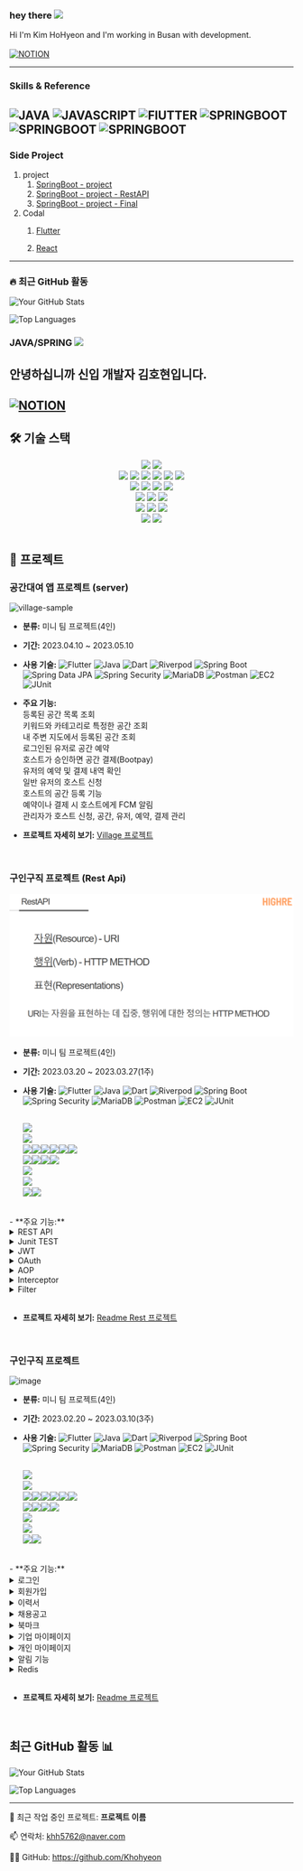 ### hey there <img src="https://media.giphy.com/media/hvRJCLFzcasrR4ia7z/giphy.gif" width="25px">
Hi I'm Kim HoHyeon and I'm working in Busan with development.
</br></br>
[![NOTION](https://img.shields.io/badge/-NOTION-222222?style=for-the-badge&logo=NOTION)](https://www.notion.so/f503f6f26b7c4a589ee379b27444f078?pvs=2)

---

<!--START_SECTION:Skills & Endorsements-->
### Skills & Reference

![JAVA](https://img.shields.io/badge/-JAVA-222222?style=for-the-badge&logo=JAVA)
![JAVASCRIPT](https://img.shields.io/badge/-JAVASCRIPT-222222?style=for-the-badge&logo=JAVASCRIPT)
![FlUTTER](https://img.shields.io/badge/-FlUTTER-222222?style=for-the-badge&logo=FlUTTER)
![SPRINGBOOT](https://img.shields.io/badge/-SPRINGBOOT-222222?style=for-the-badge&logo=SPRINGBOOT)
![SPRINGBOOT](https://img.shields.io/badge/-MYSQL-222222?style=for-the-badge&logo=MYSQL)
![SPRINGBOOT](https://img.shields.io/badge/-MYSQL-222222?style=for-the-badge&logo=MYSQL)
---

### Side Project

1. project
    1. [SpringBoot - project](https://github.com/Khohyeon/Springboot-MyBatis-Recruitment-Project)
    2. [SpringBoot - project - RestAPI](https://github.com/Khohyeon/Springboot-MyBatis-Recruitment-Project-V2-RestAPI)
    3. [SpringBoot - project - Final ](https://github.com/Khohyeon/Village-Back-Project)
2. Codal
    1. [Flutter](https://github.com/JinhuiStudy/flutter-project-codal)

    3. [React](https://github.com/JinhuiStudy/react-project-codal)




---

### 🔥 최근 GitHub 활동

![Your GitHub Stats](https://github-readme-stats.vercel.app/api?username=YOUR_GITHUB_USERNAME&show_icons=true&theme=dracula)

![Top Languages](https://github-readme-stats.vercel.app/api/top-langs/?username=YOUR_GITHUB_USERNAME&layout=compact&theme=dracula)


### JAVA/SPRING <img src="https://media.giphy.com/media/hvRJCLFzcasrR4ia7z/giphy.gif" width="25px">
안녕하십니까 신입 개발자 김호현입니다.
---

[![NOTION](https://img.shields.io/badge/-NOTION-222222?style=for-the-badge&logo=NOTION)](https://www.notion.so/f503f6f26b7c4a589ee379b27444f078?pvs=2)
---

## **🛠 기술 스택**

<div align=center> 
  <img src="https://img.shields.io/badge/java-007396?style=for-the-badge&logo=java&logoColor=white"> 
   <img src="https://img.shields.io/badge/Dart-0175C2?style=for-the-badge&logo=dart&logoColor=white"> 
   <br>

  <img src="https://img.shields.io/badge/html5-E34F26?style=for-the-badge&logo=html5&logoColor=white"> 
  <img src="https://img.shields.io/badge/css-1572B6?style=for-the-badge&logo=css3&logoColor=white"> 
  <img src="https://img.shields.io/badge/javascript-F7DF1E?style=for-the-badge&logo=javascript&logoColor=black"> 
  <img src="https://img.shields.io/badge/jquery-0769AD?style=for-the-badge&logo=jquery&logoColor=white">
   <img src="https://img.shields.io/badge/JSP-007396?style=for-the-badge&logo=jsp&logoColor=white"> 
   <img src="https://img.shields.io/badge/Ajax-0769AD?style=for-the-badge&logo=ajax&logoColor=white">
  <br>

  <img src="https://img.shields.io/badge/mysql-4479A1?style=for-the-badge&logo=mysql&logoColor=white"> 
  <img src="https://img.shields.io/badge/mariaDB-003545?style=for-the-badge&logo=mariaDB&logoColor=white"> 
   <img src="https://img.shields.io/badge/MyBatis-FFFFFF?style=for-the-badge&logo=mybatis&logoColor=black"> 
  <img src="https://img.shields.io/badge/firebase-FFCA28?style=for-the-badge&logo=firebase&logoColor=white">
  <br>

  <img src="https://img.shields.io/badge/Spring_Boot-6DB33F?style=for-the-badge&logo=spring&logoColor=white"> 
  <img src="https://img.shields.io/badge/flutter-02569B?style=for-the-badge&logo=flutter&logoColor=white">
  <img src="https://img.shields.io/badge/bootstrap-7952B3?style=for-the-badge&logo=bootstrap&logoColor=white">
  <br>

  <img src="https://img.shields.io/badge/linux-FCC624?style=for-the-badge&logo=linux&logoColor=black"> 
  <img src="https://img.shields.io/badge/AWS-232F3E?style=for-the-badge&logo=amazon-aws&logoColor=white"> 
  <img src="https://img.shields.io/badge/apache tomcat-F8DC75?style=for-the-badge&logo=apachetomcat&logoColor=white">
  <br>

   <img src="https://img.shields.io/badge/JUnit5-25A162?style=for-the-badge&logo=junit5&logoColor=white">
  <img src="https://img.shields.io/badge/github-181717?style=for-the-badge&logo=github&logoColor=white">
  <br>
</div>

<br />

## **📝 프로젝트**

###  공간대여 앱 프로젝트 (server) <br />

![village-sample](https://github.com/clean17/clean17.github.io/assets/118657689/2aef4ac3-8c93-4a97-997a-30290b98f5ce)



- **분류:** 미니 팀 프로젝트(4인)<br />
- **기간:** 2023.04.10 ~ 2023.05.10 <br />
- **사용 기술:** ![Flutter](https://img.shields.io/badge/Flutter-02569B?style=flat-square&logo=flutter&logoColor=white)
  ![Java](https://img.shields.io/badge/Java-007396?style=flat-square&logo=java&logoColor=white)
  ![Dart](https://img.shields.io/badge/Dart-0175C2?style=flat-square&logo=dart&logoColor=white)
  ![Riverpod](https://img.shields.io/badge/Riverpod-0D47A1?style=flat-square&logo=riverpod&logoColor=white)
  ![Spring Boot](https://img.shields.io/badge/Spring_Boot-6DB33F?style=flat-square&logo=spring-boot&logoColor=white)
  ![Spring Data JPA](https://img.shields.io/badge/Spring_Data_JPA-6DB33F?style=flat-square&logo=spring&logoColor=white)
  ![Spring Security](https://img.shields.io/badge/Spring_Security-6DB33F?style=flat-square&logo=spring&logoColor=white)
  ![MariaDB](https://img.shields.io/badge/MariaDB-003545?style=flat-square&logo=mariadb&logoColor=white)
  ![Postman](https://img.shields.io/badge/Postman-FF6C37?style=flat-square&logo=postman&logoColor=white)
  ![EC2](https://img.shields.io/badge/Amazon_EC2-232F3E?style=flat-square&logo=amazon-aws&logoColor=white)
  ![JUnit](https://img.shields.io/badge/JUnit5-25A162?style=flat-square&logo=junit5&logoColor=white)<br>

- **주요 기능:** <br>
  등록된 공간 목록 조회<br>
  키워드와 카테고리로 특정한 공간 조회<br>
  내 주변 지도에서 등록된 공간 조회<br>
  로그인된 유저로 공간 예약<br>
  호스트가 승인하면 공간 결제(Bootpay)<br>
  유저의 예약 및 결제 내역 확인<br>
  일반 유저의 호스트 신청<br>
  호스트의 공간 등록 기능<br>
  예약이나 결제 시 호스트에게 FCM 알림<br>
  관리자가 호스트 신청, 공간, 유저, 예약, 결제 관리<br>
- **프로젝트 자세히 보기:** [Village 프로젝트](Village.md)<br />

<br />

###  구인구직 프로젝트 (Rest Api)<br />
![img.png](img.png)

- **분류:** 미니 팀 프로젝트(4인)<br />
- **기간:** 2023.03.20 ~ 2023.03.27(1주)
  <br />
- **사용 기술:** ![Flutter](https://img.shields.io/badge/Flutter-02569B?style=flat-square&logo=flutter&logoColor=white)
  ![Java](https://img.shields.io/badge/Java-007396?style=flat-square&logo=java&logoColor=white)
  ![Dart](https://img.shields.io/badge/Dart-0175C2?style=flat-square&logo=dart&logoColor=white)
  ![Riverpod](https://img.shields.io/badge/Riverpod-0D47A1?style=flat-square&logo=riverpod&logoColor=white)
  ![Spring Boot](https://img.shields.io/badge/Spring_Boot-6DB33F?style=flat-square&logo=spring-boot&logoColor=white)
  ![Spring Security](https://img.shields.io/badge/Spring_Security-6DB33F?style=flat-square&logo=spring&logoColor=white)
  ![MariaDB](https://img.shields.io/badge/MariaDB-003545?style=flat-square&logo=mariadb&logoColor=white)
  ![Postman](https://img.shields.io/badge/Postman-FF6C37?style=flat-square&logo=postman&logoColor=white)
  ![EC2](https://img.shields.io/badge/Amazon_EC2-232F3E?style=flat-square&logo=amazon-aws&logoColor=white)
  ![JUnit](https://img.shields.io/badge/JUnit5-25A162?style=flat-square&logo=junit5&logoColor=white)<br>

  <br>
  <img src="https://img.shields.io/badge/JDK-11-007396?style=for-the-badge&logo=java&logoColor=white"><br><img src="https://img.shields.io/badge/Springboot-6DB33F?style=for-the-badge&logo=Springboot&logoColor=white">
  <br>
  <img src="https://img.shields.io/badge/html-E34F26?style=for-the-badge&logo=html5&logoColor=white"><img src="https://img.shields.io/badge/css-1572B6?style=for-the-badge&logo=css3&logoColor=white"><img src="https://img.shields.io/badge/javascript-F7DF1E?style=for-the-badge&logo=javascript&logoColor=black"><img src="https://img.shields.io/badge/jquery-0769AD?style=for-the-badge&logo=jquery&logoColor=white"><img src="https://img.shields.io/badge/jsp-F5C300?style=for-the-badge&logo=jsp&logoColor=white"><img src="https://img.shields.io/badge/bootstrap-7952B3?style=for-the-badge&logo=bootstrap&logoColor=white">
  <br>
  <img src="https://img.shields.io/badge/H2-512BD4?style=for-the-badge&logo=H2&logoColor=white"><img src="https://img.shields.io/badge/mysql-4479A1?style=for-the-badge&logo=mysql&logoColor=white"><img src="https://img.shields.io/badge/MyBatis-색상?style=for-the-badge&logo=MyBatis&logoColor=white"><img src="https://img.shields.io/badge/redis-DC382D?style=for-the-badge&logo=redis&logoColor=white">
  <br>
  <img src="https://img.shields.io/badge/junit5-25A162?style=for-the-badge&logo=junit5&logoColor=white">
  <br>
  <img src="https://img.shields.io/badge/visualstudiocode-007ACC?style=for-the-badge&logo=visualstudiocode&logoColor=white">
  <br>
  <img src="https://img.shields.io/badge/github-181717?style=for-the-badge&logo=github&logoColor=white"><img src="https://img.shields.io/badge/git-F05032?style=for-the-badge&logo=git&logoColor=white">

<br>
- **주요 기능:** <br>
 <details>
  <summary>REST API</summary>
  <ul>
  <br>
    <li>MyBatis ORM 구현</li>
    <li>RESTful URI 설계</li>
    <li>JSON 데이터 요청, 응답 구현</li>
  <br>
  </ul>
</details>
<details>
  <summary>Junit TEST</summary>
  <ul>
  <br>
    <li>전체 Controller 테스트 완료</li>
    <li>JWT 테스트 완료</li>
    <li>SALT 암호화 테스트 완료</li>
  <br>
  </ul>
</details>
<details>
  <summary>JWT</summary>
  <ul>
  <br>
    <li>JWT 기반 Stateless 서버 구축</li>
    <li>WhiteURLList 구현</li>
  <br>
  </ul>
</details>
<details>
  <summary>OAuth</summary>
  <ul>
  <br>
    <li>OAuth 카카오 로그인 구현</li>
  <br>
  </ul>
</details>
<details>
  <summary>AOP</summary>
  <ul>
  <br>
    <li>AOP 인증 처리 구현</li>
    <li>AOP 인가 처리 구현</li>
    <li>HandlerMethodArgumentResolver 사용하여 매개변수 값 주입 구현</li>
  <br>
  </ul>
</details>
<details>
  <summary>Interceptor</summary>
  <ul>
  <br>
    <li>요청 응답 후 세션 만료화 구현</li>
  <br>
  </ul>
</details>
<details>
  <summary>Filter</summary>
  <ul>
  <br>
    <li>Filter단에서 JWT 검증 처리</li>
  <br>
  </ul>
</details>

<br>

- **프로젝트 자세히 보기:** [Readme Rest 프로젝트](HigherRest.md)<br />

<br />


###  구인구직 프로젝트 <br />

![image](https://github.com/Khohyeon/Khohyeon.github.io/assets/122351733/27d8b0b2-eac7-4ec5-b290-a070251a39c5)

- **분류:** 미니 팀 프로젝트(4인)<br />
- **기간:** 2023.02.20 ~ 2023.03.10(3주)
  <br />
- **사용 기술:** ![Flutter](https://img.shields.io/badge/Flutter-02569B?style=flat-square&logo=flutter&logoColor=white)
  ![Java](https://img.shields.io/badge/Java-007396?style=flat-square&logo=java&logoColor=white)
  ![Dart](https://img.shields.io/badge/Dart-0175C2?style=flat-square&logo=dart&logoColor=white)
  ![Riverpod](https://img.shields.io/badge/Riverpod-0D47A1?style=flat-square&logo=riverpod&logoColor=white)
  ![Spring Boot](https://img.shields.io/badge/Spring_Boot-6DB33F?style=flat-square&logo=spring-boot&logoColor=white)
  ![Spring Security](https://img.shields.io/badge/Spring_Security-6DB33F?style=flat-square&logo=spring&logoColor=white)
  ![MariaDB](https://img.shields.io/badge/MariaDB-003545?style=flat-square&logo=mariadb&logoColor=white)
  ![Postman](https://img.shields.io/badge/Postman-FF6C37?style=flat-square&logo=postman&logoColor=white)
  ![EC2](https://img.shields.io/badge/Amazon_EC2-232F3E?style=flat-square&logo=amazon-aws&logoColor=white)
  ![JUnit](https://img.shields.io/badge/JUnit5-25A162?style=flat-square&logo=junit5&logoColor=white)<br>

  <br>
  <img src="https://img.shields.io/badge/JDK-11-007396?style=for-the-badge&logo=java&logoColor=white"><br><img src="https://img.shields.io/badge/Springboot-6DB33F?style=for-the-badge&logo=Springboot&logoColor=white">
  <br>
  <img src="https://img.shields.io/badge/html-E34F26?style=for-the-badge&logo=html5&logoColor=white"><img src="https://img.shields.io/badge/css-1572B6?style=for-the-badge&logo=css3&logoColor=white"><img src="https://img.shields.io/badge/javascript-F7DF1E?style=for-the-badge&logo=javascript&logoColor=black"><img src="https://img.shields.io/badge/jquery-0769AD?style=for-the-badge&logo=jquery&logoColor=white"><img src="https://img.shields.io/badge/jsp-F5C300?style=for-the-badge&logo=jsp&logoColor=white"><img src="https://img.shields.io/badge/bootstrap-7952B3?style=for-the-badge&logo=bootstrap&logoColor=white">
  <br>
  <img src="https://img.shields.io/badge/H2-512BD4?style=for-the-badge&logo=H2&logoColor=white"><img src="https://img.shields.io/badge/mysql-4479A1?style=for-the-badge&logo=mysql&logoColor=white"><img src="https://img.shields.io/badge/MyBatis-색상?style=for-the-badge&logo=MyBatis&logoColor=white"><img src="https://img.shields.io/badge/redis-DC382D?style=for-the-badge&logo=redis&logoColor=white">
  <br>
  <img src="https://img.shields.io/badge/junit5-25A162?style=for-the-badge&logo=junit5&logoColor=white">
  <br>
  <img src="https://img.shields.io/badge/visualstudiocode-007ACC?style=for-the-badge&logo=visualstudiocode&logoColor=white">
  <br>
  <img src="https://img.shields.io/badge/github-181717?style=for-the-badge&logo=github&logoColor=white"><img src="https://img.shields.io/badge/git-F05032?style=for-the-badge&logo=git&logoColor=white">

<br>
- **주요 기능:** <br>
<details>
  <summary>로그인</summary>
  <ul>
  <br>
    <li>로그인 기능</li>
    <li>아이디 중복 체크 및 Password 중복 검사</li>
    <li>비밀번호 HASH256, Salt 암호화</li>
    <li>로그인 시 아이디 기억하기 기능(Cookie)</li>
    <li>로그인 시 최초 접속 페이지 유지하기 기능</li>
  <br>
  </ul>
</details>
<details>
  <summary>회원가입</summary>
  <ul>
  <br>
    <li>회원가입 기능</li>
    <li>회원가입 시 기술스택 선택 기능</li>
    <li>회원정보 수정 기능</li>
  <br>
  </ul>
</details>
<details>
  <summary>이력서</summary>
  <ul>
  <br>
    <li>이력서 등록 기능</li>
    <li>이력서 수정 기능</li>
    <li>이력서 삭제 기능</li>
    <li>이력서 선택해서 채용공고 지원하기, 지원 취소하기 기능</li>
  <br>
  </ul>
</details>
<details>
  <summary>채용공고</summary>
  <ul>
  <br>
    <li>채용공고 등록 기능</li>
    <li>채용공고 수정 기능</li>
    <li>채용공고 삭제 기능</li>
    <li>채용공고 제목, 내용으로 검색 기능</li>
    <li>채용공고 카테고리별 검색 기능</li>
    <li>마감일자 기능</li>
    <li>공고 등록시 기술스택 선택 기능</li>
  <br>
  </ul>
</details>
<details>
  <summary>북마크</summary>
  <ul>
  <br>
    <li>북마크하기 기능</li>
    <li>북마크 취소하기 기능</li>
  <br>
  </ul>
</details>
<details>
  <summary>기업 마이페이지</summary>
  <ul>
  <br>
    <li>나의 기업 정보</li>
    <li>지원자 현황 보기(지원자 개인정보와 이력서 열람 기능)</li>
    <li>지원자 합격/불합격 처리하기(마이페이지 동기화 기능)</li>
    <li>나를 북마크한 회원 보기</li>
    <li>기술스택 기준 구직자 매칭서비스</li>
  <br>
  </ul>
</details>
<details>
  <summary>개인 마이페이지</summary>
  <ul>
  <br>
    <li>나의 회원 정보</li>
    <li>나의 지원 현황 보기/지원 취소하기 기능</li>
    <li>내가 북마크한 기업 보기</li>
    <li>기술스택 기준 기업 매칭서비스</li>
  <br>
  </ul>
</details>
<details>
  <summary>알림 기능</summary>
  <ul>
  <br>
    <li>SSE 통신으로 서류 발표 알림 기능</li>
  <br>
  </ul>
</details>
<details>
  <summary>Redis</summary>
  <ul>
  <br>
    <li>Redis 세션 DB 구현</li>
  <br>
  </ul>
</details>

<br>

- **프로젝트 자세히 보기:** [Readme 프로젝트](Higher.md)<br />

<br />


## 최근 GitHub 활동 📊

![Your GitHub Stats](https://github-readme-stats.vercel.app/api?username=Khohyeon&show_icons=true&theme=radical)

![Top Languages](https://github-readme-stats.vercel.app/api/top-langs/?username=Khohyeon&layout=compact&theme=radical)

---

🔭 최근 작업 중인 프로젝트: **프로젝트 이름**

📫 연락처: khh5762@naver.com

👩‍💻 GitHub: https://github.com/Khohyeon



